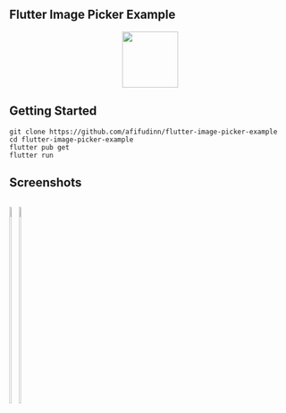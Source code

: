 ## Flutter Image Picker Example

<p align="center">
  <img src="https://avatars.githubusercontent.com/u/94339143?v=4" width=100/>
</p>

## Getting Started

```
git clone https://github.com/afifudinn/flutter-image-picker-example
cd flutter-image-picker-example
flutter pub get
flutter run
```

## Screenshots

<p style="float: left;">
  <img src="https://github.com/afifudinx/Flutter-Example/Old/flutter-image-picker-example/blob/main/screenshots/1.png" width="30%"/>
  <img src="https://github.com/afifudinx/Flutter-Example/Old/flutter-image-picker-example/blob/main/screenshots/2.png" width="30%"/>
</p>
